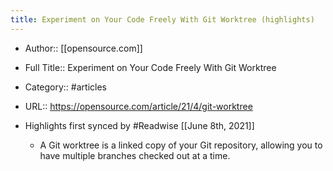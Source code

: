 ```yaml
---
title: Experiment on Your Code Freely With Git Worktree (highlights)
---
```


- Author:: [[opensource.com]]

- Full Title:: Experiment on Your Code Freely With Git Worktree

- Category:: #articles

- URL:: https://opensource.com/article/21/4/git-worktree

- Highlights first synced by #Readwise [[June 8th, 2021]]
	 - A Git worktree is a linked copy of your Git repository, allowing you to have multiple branches checked out at a time.
